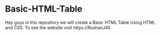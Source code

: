 # Basic-HTML-Table
Hey guys in this repository we will create a Basic HTML Table Using HTML and CSS. To see the website visit https://RoshanJ45
